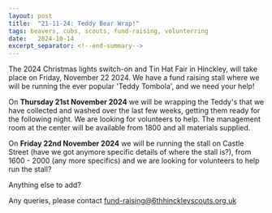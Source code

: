 ```yaml
---
layout: post
title:  "21-11-24: Teddy Bear Wrap!"
tags: beavers, cubs, scouts, fund-raising, volunterring
date:   2024-10-14
excerpt_separator: <!--end-summary-->
---
```


The 2024 Christmas lights switch-on and Tin Hat Fair in Hinckley, will take place 
on Friday, November 22 2024. We have a fund raising stall where we will be running 
the ever popular 'Teddy Tombola', and we need your help! 
<!--end-summary-->

On **Thursday 21st November 2024** we will be wrapping the Teddy's that we have 
collected and washed over the last few weeks, getting them ready for the following night. 
We are looking for volunteers to help. The management room at the center will be 
available from 1800 and all materials supplied.

On **Friday 22nd November 2024** we will be running the stall on Castle Street (have we got 
anymore specific details of where the stall is?), from 1600 - 2000 (any more specifics) and 
we are looking for volunteers to help run the stall?  

Anything else to add? 

Any queries, please contact [fund-raising@6thhinckleyscouts.org.uk](mailto://fund-raising@6thhinckleyscouts.org.uk)
